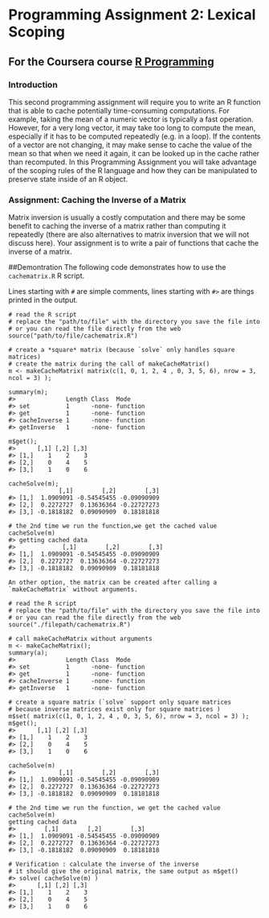 # Programming Assignment 2: Lexical Scoping

## For the Coursera course [R Programming](https://www.coursera.org/course/rprog)

### Introduction

This second programming assignment will require you to write an R
function that is able to cache potentially time-consuming computations.
For example, taking the mean of a numeric vector is typically a fast
operation. However, for a very long vector, it may take too long to
compute the mean, especially if it has to be computed repeatedly (e.g.
in a loop). If the contents of a vector are not changing, it may make
sense to cache the value of the mean so that when we need it again, it
can be looked up in the cache rather than recomputed. In this
Programming Assignment you will take advantage of the scoping rules of
the R language and how they can be manipulated to preserve state inside
of an R object.

### Assignment: Caching the Inverse of a Matrix

Matrix inversion is usually a costly computation and there may be some
benefit to caching the inverse of a matrix rather than computing it
repeatedly (there are also alternatives to matrix inversion that we will
not discuss here). Your assignment is to write a pair of functions that
cache the inverse of a matrix.

##Demontration
The following code demonstrates how to use the `cachematrix.R` R script.

Lines starting with `#` are simple comments, lines starting with `#>` are things
printed in the output.

	# read the R script
	# replace the "path/to/file" with the directory you save the file into
	# or you can read the file directly from the web
	source("path/to/file/cachematrix.R")

	# create a *square* matrix (because `solve` only handles square matrices)
	# create the matrix during the call of makeCacheMatrix()
	m <- makeCacheMatrix( matrix(c(1, 0, 1, 2, 4 , 0, 3, 5, 6), nrow = 3, ncol = 3) );

	summary(m);
	#>				Length Class  Mode    
	#> set          1      -none- function
	#> get          1      -none- function
	#> cacheInverse 1      -none- function
	#> getInverse   1      -none- function

	m$get();
	#>      [,1] [,2] [,3]
	#> [1,]    1    2    3
	#> [2,]    0    4    5
	#> [3,]    1    0    6

	cacheSolve(m);
				  [,1]        [,2]        [,3]
	#> [1,]	 1.0909091 -0.54545455 -0.09090909
	#> [2,]  0.2272727  0.13636364 -0.22727273
	#> [3,] -0.1818182  0.09090909  0.18181818
	
	# the 2nd time we run the function,we get the cached value
	cacheSolve(m)
	#> getting cached data
    #>        	   [,1]        [,2]        [,3]
	#> [1,]  1.0909091 -0.54545455 -0.09090909
	#> [2,]  0.2272727  0.13636364 -0.22727273
	#> [3,] -0.1818182  0.09090909  0.18181818

	An other option, the matrix can be created after calling a `makeCacheMatrix` without arguments.

	# read the R script
	# replace the "path/to/file" with the directory you save the file into
	# or you can read the file directly from the web
	source("./filepath/cachematrix.R")
	
	# call makeCacheMatrix without arguments
	m <- makeCacheMatrix();
	summary(a);
	#>              Length Class  Mode    
	#> set          1      -none- function
	#> get          1      -none- function
	#> cacheInverse 1      -none- function
	#> getInverse   1      -none- function

	# create a square matrix (`solve` support only square matrices 
	# because inverse matrices exist only for square matrices )
	m$set( matrix(c(1, 0, 1, 2, 4 , 0, 3, 5, 6), nrow = 3, ncol = 3) );
	m$get();
	#>      [,1] [,2] [,3]
	#> [1,]    1    2    3
	#> [2,]    0    4    5
	#> [3,]    1    0    6

	cacheSolve(m)	
	#>            [,1]        [,2]        [,3]
	#> [1,]  1.0909091 -0.54545455 -0.09090909
	#> [2,]  0.2272727  0.13636364 -0.22727273
	#> [3,] -0.1818182  0.09090909  0.18181818

	# the 2nd time we run the function, we get the cached value
	cacheSolve(m)	
	getting cached data
    #>        [,1]        [,2]        [,3]
	#> [1,]  1.0909091 -0.54545455 -0.09090909
	#> [2,]  0.2272727  0.13636364 -0.22727273
	#> [3,] -0.1818182  0.09090909  0.18181818
	
	# Verification : calculate the inverse of the inverse 
	# it should give the original matrix, the same output as m$get()
	#> solve( cacheSolve(m) )
	#>      [,1] [,2] [,3]
	#> [1,]    1    2    3
	#> [2,]    0    4    5
	#> [3,]    1    0    6

